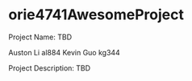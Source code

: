# orie4741AwesomeProject
Project Name: TBD

Auston Li al884
Kevin Guo kg344


Project Description: TBD

